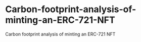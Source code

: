 # Carbon-footprint-analysis-of-minting-an-ERC-721-NFT
Carbon footprint analysis of minting an ERC-721 NFT
